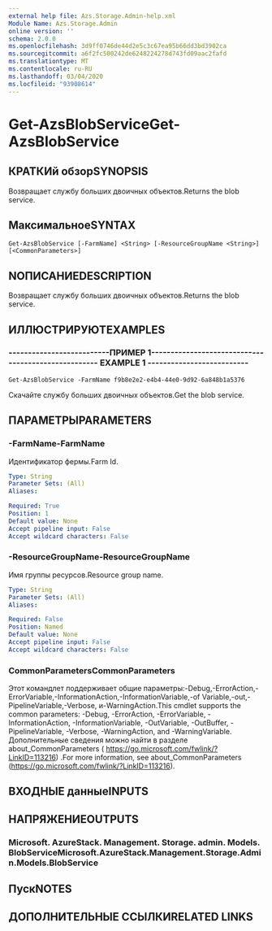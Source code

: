```yaml
---
external help file: Azs.Storage.Admin-help.xml
Module Name: Azs.Storage.Admin
online version: ''
schema: 2.0.0
ms.openlocfilehash: 3d9ff0746de44d2e5c3c67ea95b66dd3bd3902ca
ms.sourcegitcommit: a6f2fc500242de6248224278d743fd09aac2fafd
ms.translationtype: MT
ms.contentlocale: ru-RU
ms.lasthandoff: 03/04/2020
ms.locfileid: "93908614"
---
```

# <span data-ttu-id="384cf-101">Get-AzsBlobService</span><span class="sxs-lookup"><span data-stu-id="384cf-101">Get-AzsBlobService</span></span>

## <span data-ttu-id="384cf-102">КРАТКИй обзор</span><span class="sxs-lookup"><span data-stu-id="384cf-102">SYNOPSIS</span></span>
<span data-ttu-id="384cf-103">Возвращает службу больших двоичных объектов.</span><span class="sxs-lookup"><span data-stu-id="384cf-103">Returns the blob service.</span></span>

## <span data-ttu-id="384cf-104">Максимальное</span><span class="sxs-lookup"><span data-stu-id="384cf-104">SYNTAX</span></span>

```
Get-AzsBlobService [-FarmName] <String> [-ResourceGroupName <String>] [<CommonParameters>]
```

## <span data-ttu-id="384cf-105">NОПИСАНИЕ</span><span class="sxs-lookup"><span data-stu-id="384cf-105">DESCRIPTION</span></span>
<span data-ttu-id="384cf-106">Возвращает службу больших двоичных объектов.</span><span class="sxs-lookup"><span data-stu-id="384cf-106">Returns the blob service.</span></span>

## <span data-ttu-id="384cf-107">ИЛЛЮСТРИРУЮТ</span><span class="sxs-lookup"><span data-stu-id="384cf-107">EXAMPLES</span></span>

### <span data-ttu-id="384cf-108">--------------------------ПРИМЕР 1--------------------------</span><span class="sxs-lookup"><span data-stu-id="384cf-108">-------------------------- EXAMPLE 1 --------------------------</span></span>
```
Get-AzsBlobService -FarmName f9b8e2e2-e4b4-44e0-9d92-6a848b1a5376
```

<span data-ttu-id="384cf-109">Скачайте службу больших двоичных объектов.</span><span class="sxs-lookup"><span data-stu-id="384cf-109">Get the blob service.</span></span>

## <span data-ttu-id="384cf-110">ПАРАМЕТРЫ</span><span class="sxs-lookup"><span data-stu-id="384cf-110">PARAMETERS</span></span>

### <span data-ttu-id="384cf-111">-FarmName</span><span class="sxs-lookup"><span data-stu-id="384cf-111">-FarmName</span></span>
<span data-ttu-id="384cf-112">Идентификатор фермы.</span><span class="sxs-lookup"><span data-stu-id="384cf-112">Farm Id.</span></span>

```yaml
Type: String
Parameter Sets: (All)
Aliases: 

Required: True
Position: 1
Default value: None
Accept pipeline input: False
Accept wildcard characters: False
```

### <span data-ttu-id="384cf-113">-ResourceGroupName</span><span class="sxs-lookup"><span data-stu-id="384cf-113">-ResourceGroupName</span></span>
<span data-ttu-id="384cf-114">Имя группы ресурсов.</span><span class="sxs-lookup"><span data-stu-id="384cf-114">Resource group name.</span></span>

```yaml
Type: String
Parameter Sets: (All)
Aliases: 

Required: False
Position: Named
Default value: None
Accept pipeline input: False
Accept wildcard characters: False
```

### <span data-ttu-id="384cf-115">CommonParameters</span><span class="sxs-lookup"><span data-stu-id="384cf-115">CommonParameters</span></span>
<span data-ttu-id="384cf-116">Этот командлет поддерживает общие параметры:-Debug,-ErrorAction,-ErrorVariable,-InformationAction,-InformationVariable,-of Variable,-out,-PipelineVariable,-Verbose, и-WarningAction.</span><span class="sxs-lookup"><span data-stu-id="384cf-116">This cmdlet supports the common parameters: -Debug, -ErrorAction, -ErrorVariable, -InformationAction, -InformationVariable, -OutVariable, -OutBuffer, -PipelineVariable, -Verbose, -WarningAction, and -WarningVariable.</span></span> <span data-ttu-id="384cf-117">Дополнительные сведения можно найти в разделе about_CommonParameters ( https://go.microsoft.com/fwlink/?LinkID=113216) .</span><span class="sxs-lookup"><span data-stu-id="384cf-117">For more information, see about_CommonParameters (https://go.microsoft.com/fwlink/?LinkID=113216).</span></span>

## <span data-ttu-id="384cf-118">ВХОДНЫЕ данные</span><span class="sxs-lookup"><span data-stu-id="384cf-118">INPUTS</span></span>

## <span data-ttu-id="384cf-119">НАПРЯЖЕНИЕ</span><span class="sxs-lookup"><span data-stu-id="384cf-119">OUTPUTS</span></span>

### <span data-ttu-id="384cf-120">Microsoft. AzureStack. Management. Storage. admin. Models. BlobService</span><span class="sxs-lookup"><span data-stu-id="384cf-120">Microsoft.AzureStack.Management.Storage.Admin.Models.BlobService</span></span>

## <span data-ttu-id="384cf-121">Пуск</span><span class="sxs-lookup"><span data-stu-id="384cf-121">NOTES</span></span>

## <span data-ttu-id="384cf-122">ДОПОЛНИТЕЛЬНЫЕ ССЫЛКИ</span><span class="sxs-lookup"><span data-stu-id="384cf-122">RELATED LINKS</span></span>

